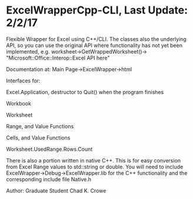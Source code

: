 # ExcelWrapperCpp-CLI, Last Update: 2/2/17
Flexible Wrapper for Excel using C++/CLI.  The classes also the underlying API, so you can use the original API where functionality has not yet been implemented, e.g. worksheet->GetWrappedWorksheet()-> "Microsoft::Office::Interop::Excel API here"

Documentation at: Main Page->ExcelWrapper->html

Interfaces for:

Excel.Application, destructor to Quit() when the program finishes

Workbook

Worksheet

Range, and Value Functions

Cells, and Value Functions

Worksheet.UsedRange.Rows.Count


There is also a portion written in native C++.  This is for easy conversion from Excel Range values to std::string or double.  You will need to include ExcelWrapper->Debug->ExcelWrapper.lib for the C++ functionality and the corresponding include file Native.h


Author: Graduate Student Chad K. Crowe

